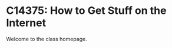 # C14375: How to Get Stuff on the Internet

Welcome to the class homepage. 
<!--stackedit_data:
eyJoaXN0b3J5IjpbLTExNTgxMDkyNDZdfQ==
-->